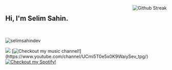 
<!--<img align="right" src="https://github-readme-stats.vercel.app/api?username=selimsahindev&show_icons=true&locale=en" alt="Selim Sahin's Github Stats" />-->

<img align="right" src="https://github-readme-streak-stats.herokuapp.com?user=selimsahindev&theme=dark&hide_border=true&date_format=M%20j%5B%2C%20Y%5D&ring=2234AE&fire=D3D3D3&currStreakLabel=D3D3D3&sideNums=7A7ADB" alt="Github Streak" />

## Hi, I'm Selim Sahin.

<br />

<p><img src="https://komarev.com/ghpvc/?username=selimsahindev&label=Profile%20views&color=0e75b6&style=flat" alt="selimsahindev" /></p>

[![](https://img.shields.io/badge/linkedin-%230077B5.svg?&style=for-the-badge&logo=linkedin&logoColor=white)](https://www.linkedin.com/in/selim-sahin/)
[![Checkout my music channel!](https://img.shields.io/badge/youtube-%23D92929.svg?&style=for-the-badge&logo=youtube&logoColor=white")](https://www.youtube.com/channel/UCmi5T0e5x0K9WaiySev_tpg/)
[![Checkout my Spotify!](https://img.shields.io/badge/spotify-%2305B055.svg?&style=for-the-badge&logo=spotify&logoColor=white)](https://open.spotify.com/artist/1tG7qanMNGFhLdSHX6gNwo?si=JXNM6TH1SXSTGLoXSpXIvw/)
<!--[![Nothing interesting here](https://img.shields.io/badge/instagram-%23E4405F.svg?&style=for-the-badge&logo=instagram&logoColor=white)](https://instagram.com/_selimsahin)-->


<!--![snake svg](https://github.com/selimsahindev/selimsahindev/blob/output/github-contribution-grid-snake.svg)-->
